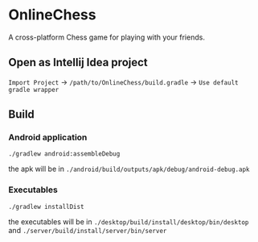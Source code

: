 # OnlineChess

A cross-platform Chess game for playing with your friends.

## Open as Intellij Idea project

`Import Project` -> `/path/to/OnlineChess/build.gradle` -> `Use default gradle wrapper`

## Build

### Android application

`./gradlew android:assembleDebug`

the apk will be in `./android/build/outputs/apk/debug/android-debug.apk`

### Executables

`./gradlew installDist`

the executables will be in `./desktop/build/install/desktop/bin/desktop` and `./server/build/install/server/bin/server`

